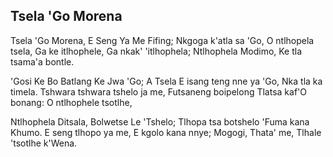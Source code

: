 ## Tsela 'Go Morena

Tsela 'Go Morena, E Seng Ya Me Fifing;
Nkgoga k'atla sa 'Go, O ntlhopela tsela,
Ga ke itlhophele, Ga nkak' 'itlhophela;
Ntlhophela Modimo, Ke tla tsama'a bontle.

'Gosi Ke Bo Batlang Ke Jwa 'Go; A Tsela
E isang teng nne ya 'Go, Nka tla ka timela.
Tshwara tshwara tshelo ja me, Futsaneng boipelong
Tlatsa kaf'O bonang: O ntlhophele tsotlhe,

Ntlhophela Ditsala, Bolwetse Le 'Tshelo;
Tlhopa tsa botshelo 'Fuma kana Khumo.
E seng tlhopo ya me, E kgolo kana nnye;
Mogogi, Thata' me, Tlhale 'tsotlhe k'Wena.

